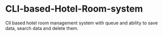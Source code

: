 # CLI-based-Hotel-Room-system
ClI based hotel room management system with queue and ability to save data, search data and delete them.
